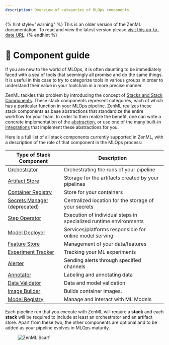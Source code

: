 ```yaml
---
description: Overview of categories of MLOps components.
---
```


{% hint style="warning" %}
This is an older version of the ZenML documentation. To read and view the latest version please [visit this up-to-date URL](https://docs.zenml.io).
{% endhint %}


# 📜 Component guide

If you are new to the world of MLOps, it is often daunting to be immediately faced with a sea of tools that seemingly all promise and do the same things. It is useful in this case to try to categorize tools in various groups in order to understand their value in your toolchain in a more precise manner.

ZenML tackles this problem by introducing the concept of [Stacks and Stack Components](../../user-guide/starter-guide/understand-stacks.md). These stack components represent categories, each of which has a particular function in your MLOps pipeline. ZenML realizes these stack components as base abstractions that standardize the entire workflow for your team. In order to then realize the benefit, one can write a concrete implementation of the [abstraction](../../user-guide/advanced-guide/custom-stack-solutions/implement-a-custom-stack-component.md), or use one of the many built-in [integrations](integration-overview.md) that implement these abstractions for you.

Here is a full list of all stack components currently supported in ZenML, with a description of the role of that component in the MLOps process:

| **Type of Stack Component**                                          | **Description**                                                   |
|----------------------------------------------------------------------|-------------------------------------------------------------------|
| [Orchestrator](orchestrators/orchestrators.md)                       | Orchestrating the runs of your pipeline                           |
| [Artifact Store](artifact-stores/artifact-stores.md)                 | Storage for the artifacts created by your pipelines               |
| [Container Registry](container-registries/container-registries.md)   | Store for your containers                                         |
| [Secrets Manager](secrets-managers/secrets-managers.md) (deprecated) | Centralized location for the storage of your secrets              |
| [Step Operator](step-operators/step-operators.md)                    | Execution of individual steps in specialized runtime environments |
| [Model Deployer](model-deployers/model-deployers.md)                 | Services/platforms responsible for online model serving           |
| [Feature Store](feature-stores/feature-stores.md)                    | Management of your data/features                                  |
| [Experiment Tracker](experiment-trackers/experiment-trackers.md)     | Tracking your ML experiments                                      |
| [Alerter](alerters/alerters.md)                                      | Sending alerts through specified channels                         |
| [Annotator](annotators/annotators.md)                                | Labeling and annotating data                                      |
| [Data Validator](data-validators/data-validators.md)                 | Data and model validation                                         |
| [Image Builder](image-builders/image-builders.md)                    | Builds container images.                                          |
| [Model Registry](model-registries/model-registries.md)               | Manage and interact with ML Models                                |

Each pipeline run that you execute with ZenML will require a **stack** and each **stack** will be required to include at least an orchestrator and an artifact store. Apart from these two, the other components are optional and to be added as your pipeline evolves in MLOps maturity.

<figure><img src="https://static.scarf.sh/a.png?x-pxid=f0b4f458-0a54-4fcd-aa95-d5ee424815bc" alt="ZenML Scarf"><figcaption></figcaption></figure>
